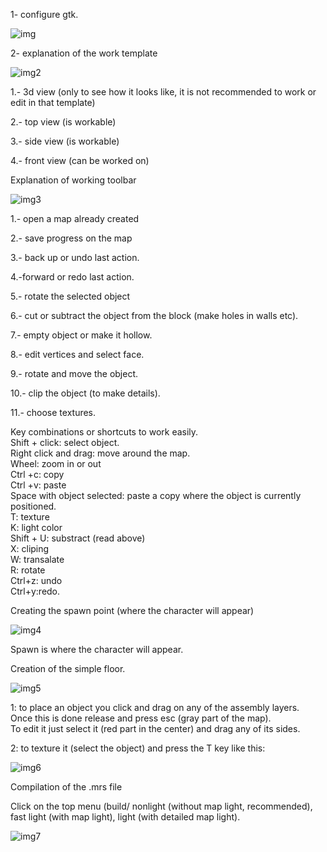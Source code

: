 1- configure gtk. <br>

![img](https://raw.githubusercontent.com/WhyWolfie/GunZ-The-Duel/master/tutorial/gtkradiant/create%20a%20map%20(basic%20tutorial)/1.jpg)

2- explanation of the work template <br>

![img2](https://raw.githubusercontent.com/WhyWolfie/GunZ-The-Duel/master/tutorial/gtkradiant/create%20a%20map%20(basic%20tutorial)/2.png)

1.- 3d view (only to see how it looks like, it is not recommended to work or edit in that template) <br>

2.- top view (is workable) <br>

3.- side view (is workable) <br>

4.- front view (can be worked on) <br>

Explanation of working toolbar <br>

![img3](https://raw.githubusercontent.com/WhyWolfie/GunZ-The-Duel/master/tutorial/gtkradiant/create%20a%20map%20(basic%20tutorial)/3.png)


1.- open a map already created <br>

2.- save progress on the map <br>

3.- back up or undo last action. <br>

4.-forward or redo last action. <br>

5.- rotate the selected object <br>

6.- cut or subtract the object from the block (make holes in walls etc). <br>

7.- empty object or make it hollow. <br>

8.- edit vertices and select face. <br>

9.- rotate and move the object. <br>

10.- clip the object (to make details). <br>

11.- choose textures. <br>


Key combinations or shortcuts to work easily. <br>
Shift + click: select object. <br>
Right click and drag: move around the map. <br>
Wheel: zoom in or out <br>
Ctrl +c: copy <br>
Ctrl +v: paste <br>
Space with object selected: paste a copy where the object is currently positioned. <br>
T: texture <br>
K: light color <br>
Shift + U: substract (read above) <br>
X: cliping <br>
W: transalate <br>
R: rotate <br>
Ctrl+z: undo <br>
Ctrl+y:redo. <br>


Creating the spawn point (where the character will appear) <br>

![img4](https://raw.githubusercontent.com/WhyWolfie/GunZ-The-Duel/master/tutorial/gtkradiant/create%20a%20map%20(basic%20tutorial)/4.png)

Spawn is where the character will appear. <br>


Creation of the simple floor. <br>

![img5](https://raw.githubusercontent.com/WhyWolfie/GunZ-The-Duel/master/tutorial/gtkradiant/create%20a%20map%20(basic%20tutorial)/5.png)


1: to place an object you click and drag on any of the assembly layers. <br>
Once this is done release and press esc (gray part of the map). <br>
To edit it just select it (red part in the center) and drag any of its sides. <br>

2: to texture it (select the object) and press the T key like this: <br>

![img6](https://raw.githubusercontent.com/WhyWolfie/GunZ-The-Duel/master/tutorial/gtkradiant/create%20a%20map%20(basic%20tutorial)/6.jpg)


Compilation of the .mrs file <br>

Click on the top menu (build/ nonlight (without map light, recommended), fast light (with map light), light (with detailed map light). <br>

![img7](https://raw.githubusercontent.com/WhyWolfie/GunZ-The-Duel/master/tutorial/gtkradiant/create%20a%20map%20(basic%20tutorial)/7.png)
